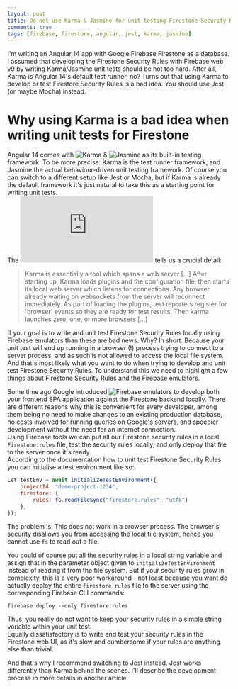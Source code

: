 ```yaml
---
layout: post
title: Do not use Karma & Jasmine for unit testing Firestone Security Rules in your Angular app!
comments: true
tags: [firebase, firestore, angular, jest, karma, jasmine]
---
```

I'm writing an Angular 14 app with Google Firebase Firestone as a database. I assumed that developing the Firestone Security Rules with Firebase web v9 by writing Karma/Jasmine unit tests should be not too hard. After all, Karma is Angular 14's default test runner, no? Turns out that using Karma to develop or test Firestore Security Rules is a bad idea. You should use Jest (or maybe Mocha) instead.<span class="more"></span>

# Why using Karma is a bad idea when writing unit tests for Firestone
Angular 14 comes with ![Karma](https://karma-runner.github.io/) & ![Jasmine](https://jasmine.github.io/) as its built-in testing framework. To be more precise: Karma is the test runner framework, and Jasmine the actual behaviour-driven unit testing framework. Of course you can switch to a different setup like Jest or Mocha, but if Karma is already the default framework it's just natural to take this as a starting point for writing unit tests.   
The ![Karma documentation](https://karma-runner.github.io/6.4/intro/how-it-works.html) tells us a crucial detail:

> Karma is essentially a tool which spans a web server [...]
> After starting up, Karma loads plugins and the configuration file, then starts its local web server which listens for connections. Any browser already waiting on websockets from the server will reconnect immediately. As part of loading the plugins, test reporters register for 'browser' events so they are ready for test results.
>Then karma launches zero, one, or more browsers [...]

If your goal is to write and unit test Firestone Security Rules locally using Firebase emulators than these are bad news. Why? In short: Because your unit test will end up running in a browser (!) process trying to connect to a server process, and as such is not allowed to access the local file system. And that's most likely what you want to do when trying to develop and unit test Firestone Security Rules. To understand this we need to highlight a few things about Firestone Security Rules and the Firebase emulators.

Some time ago Google introduced ![Firebase emulators](https://firebase.google.com/docs/rules/emulator-setup) to develop both your frontend SPA application against the Firestone backend locally. There are different reasons why this is convenient for every developer, among them being no need to make changes to an existing production database, no costs involved for running queries on Google's servers, and speedier development without the need for an internet connection.   
Using Firebase tools we can put all our Firestone security rules in a local <code>Firestone.rules</code> file, test the security rules locally, and only deploy that file to the server once it's ready.    
According to the documentation how to unit test Firestone Security Rules you can initialise a test environment like so:

```javascript
Let testEnv = await initializeTestEnvironment({
    projectId: "demo-project-1234",
    firestore: {
        rules: fs.readFileSync("firestore.rules", "utf8")
    },
});
```

The problem is: This does not work in a browser process. The browser's security disallows you from accessing the local file system, hence you cannot use <code>fs</code> to read out a file.

You could of course put all the security rules in a local string variable and assign that in the parameter object given to <code>initializeTestEnvironment</code> instead of reading it from the file system. But if your security rules grow in complexity, this is a very poor workaround - not least because you want do actually deploy the entire <code>firestore.rules</code> file to the server using the corresponding Firebase CLI commands:
```
firebase deploy --only firestore:rules
```
Thus, you really do not want to keep your security rules in a simple string variable within your unit test.   
Equally dissatisfactory is to write and test your security rules in the Firestone web UI, as it's slow and cumbersome if your rules are anything else than trivial.

And that's why I recommend switching to Jest instead. Jest works differently than Karma behind the scenes. I'll describe the development process in more details in another article.